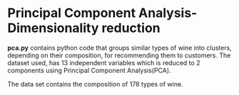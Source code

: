 # Principal Component Analysis- Dimensionality reduction
**pca.py** contains python code that groups similar types of wine into clusters, depending on their composition, for recommending them to customers. The dataset used, has 13 independent variables which is reduced to 2 components using Principal Component Analysis(PCA).

The data set contains the composition of 178 types of wine.
